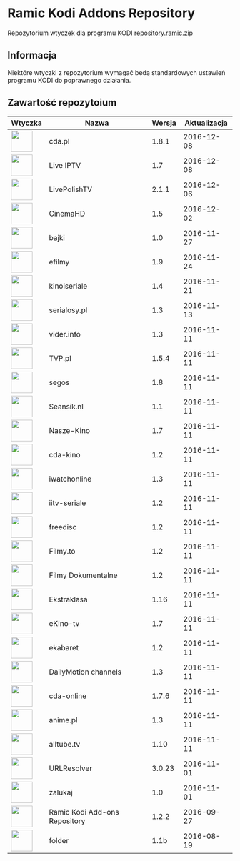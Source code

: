 # Ramic Kodi Addons Repository
Repozytorium wtyczek dla programu KODI
[repository.ramic.zip](https://github.com/ramicspa/kodi/raw/master/repository.ramic.zip)
## Informacja
Niektóre wtyczki z repozytorium wymagać bedą standardowych ustawień programu KODI do poprawnego działania.
## Zawartość repozytoium
|Wtyczka|Nazwa|Wersja|Aktualizacja|
|---|---|---|---|
|<img src="https://raw.githubusercontent.com/ramicspa/kodi/master/zips/plugin.video.cdapl/icon.png" width="48">|cda.pl|1.8.1|2016-12-08
|<img src="https://raw.githubusercontent.com/ramicspa/kodi/master/zips/plugin.video.LiveIPTV/icon.png" width="48">|Live IPTV|1.7|2016-12-08
|<img src="https://raw.githubusercontent.com/ramicspa/kodi/master/zips/plugin.video.LivePolishTV/icon.png" width="48">|LivePolishTV|2.1.1|2016-12-06
|<img src="https://raw.githubusercontent.com/ramicspa/kodi/master/zips/plugin.video.CinemaHD/icon.png" width="48">|CinemaHD|1.5|2016-12-02
|<img src="https://raw.githubusercontent.com/ramicspa/kodi/master/zips/plugin.video.bajkionline/icon.png" width="48">|bajki|1.0|2016-11-27
|<img src="https://raw.githubusercontent.com/ramicspa/kodi/master/zips/plugin.video.efilmy/icon.png" width="48">|efilmy|1.9|2016-11-24
|<img src="https://raw.githubusercontent.com/ramicspa/kodi/master/zips/plugin.video.kinoiseriale/icon.png" width="48">|kinoiseriale|1.4|2016-11-21
|<img src="https://raw.githubusercontent.com/ramicspa/kodi/master/zips/plugin.video.serialosypl/icon.png" width="48">|serialosy.pl|1.3|2016-11-13
|<img src="https://raw.githubusercontent.com/ramicspa/kodi/master/zips/plugin.video.viderpl/icon.png" width="48">|vider.info|1.3|2016-11-11
|<img src="https://raw.githubusercontent.com/ramicspa/kodi/master/zips/plugin.video.TVP.pl/icon.png" width="48">|TVP.pl|1.5.4|2016-11-11
|<img src="https://raw.githubusercontent.com/ramicspa/kodi/master/zips/plugin.video.segos/icon.png" width="48">|segos|1.8|2016-11-11
|<img src="https://raw.githubusercontent.com/ramicspa/kodi/master/zips/plugin.video.seansik.nl/icon.png" width="48">|Seansik.nl|1.1|2016-11-11
|<img src="https://raw.githubusercontent.com/ramicspa/kodi/master/zips/plugin.video.naszekino/icon.png" width="48">|Nasze-Kino|1.7|2016-11-11
|<img src="https://raw.githubusercontent.com/ramicspa/kodi/master/zips/plugin.video.kino24tv/icon.png" width="48">|cda-kino|1.2|2016-11-11
|<img src="https://raw.githubusercontent.com/ramicspa/kodi/master/zips/plugin.video.iwatchonline/icon.png" width="48">|iwatchonline|1.3|2016-11-11
|<img src="https://raw.githubusercontent.com/ramicspa/kodi/master/zips/plugin.video.iitv/icon.png" width="48">|iitv-seriale|1.2|2016-11-11
|<img src="https://raw.githubusercontent.com/ramicspa/kodi/master/zips/plugin.video.freedisc.pl/icon.png" width="48">|freedisc|1.2|2016-11-11
|<img src="https://raw.githubusercontent.com/ramicspa/kodi/master/zips/plugin.video.filmyto/icon.png" width="48">|Filmy.to|1.2|2016-11-11
|<img src="https://raw.githubusercontent.com/ramicspa/kodi/master/zips/plugin.video.filmydokumentalne/icon.png" width="48">|Filmy Dokumentalne|1.2|2016-11-11
|<img src="https://raw.githubusercontent.com/ramicspa/kodi/master/zips/plugin.video.ekstraklasa/icon.png" width="48">|Ekstraklasa|1.16|2016-11-11
|<img src="https://raw.githubusercontent.com/ramicspa/kodi/master/zips/plugin.video.ekinotv/icon.png" width="48">|eKino-tv|1.7|2016-11-11
|<img src="https://raw.githubusercontent.com/ramicspa/kodi/master/zips/plugin.video.ekabaretpl/icon.png" width="48">|ekabaret|1.2|2016-11-11
|<img src="https://raw.githubusercontent.com/ramicspa/kodi/master/zips/plugin.video.dmchannels/icon.png" width="48">|DailyMotion channels|1.3|2016-11-11
|<img src="https://raw.githubusercontent.com/ramicspa/kodi/master/zips/plugin.video.cdaonline/icon.png" width="48">|cda-online|1.7.6|2016-11-11
|<img src="https://raw.githubusercontent.com/ramicspa/kodi/master/zips/plugin.video.anime.pl/icon.png" width="48">|anime.pl|1.3|2016-11-11
|<img src="https://raw.githubusercontent.com/ramicspa/kodi/master/zips/plugin.video.alltube.tv/icon.png" width="48">|alltube.tv|1.10|2016-11-11
|<img src="https://raw.githubusercontent.com/ramicspa/kodi/master/zips/script.module.urlresolver/icon.png" width="48">|URLResolver|3.0.23|2016-11-01
|<img src="https://raw.githubusercontent.com/ramicspa/kodi/master/zips/plugin.video.zalukajcom/icon.png" width="48">|zalukaj|1.0|2016-11-01
|<img src="https://raw.githubusercontent.com/ramicspa/kodi/master/zips/repository.ramic/icon.png" width="48">|Ramic Kodi Add-ons Repository|1.2.2|2016-09-27
|<img src="https://raw.githubusercontent.com/ramicspa/kodi/master/zips/plugin.video.folderramic/icon.png" width="48">|folder|1.1b|2016-08-19
